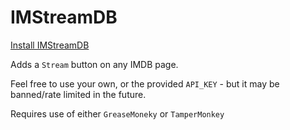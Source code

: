 # IMStreamDB

[Install IMStreamDB](https://github.com/ZombieTaco/IMStreamDB/raw/master/code.user.js)

Adds a ``Stream`` button on any IMDB page.

Feel free to use your own, or the provided ``API_KEY`` - but it may be banned/rate limited in the future.

Requires use of either ``GreaseMoneky`` or ``TamperMonkey``

